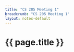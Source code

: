 ```yaml
---
title: "CS 205 Meeting 1"
breadcrumb: "CS 205 Meeting 1"
layout: notes-default
---
```

# {{ page.title }}
